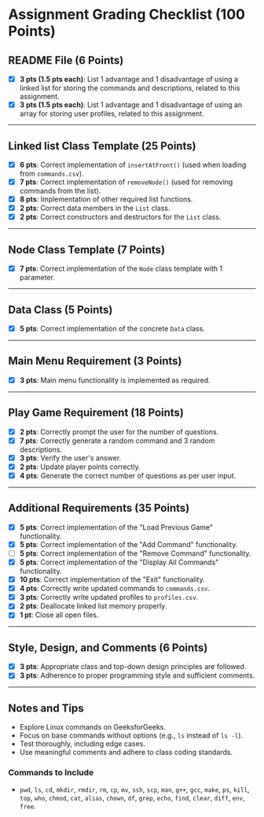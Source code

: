 # Assignment Grading Checklist (100 Points)

## README File (6 Points)
- [x] **3 pts (1.5 pts each)**: List 1 advantage and 1 disadvantage of using a linked list for storing the commands and descriptions, related to this assignment.
- [x] **3 pts (1.5 pts each)**: List 1 advantage and 1 disadvantage of using an array for storing user profiles, related to this assignment.

---

## Linked list Class Template (25 Points)
- [x] **6 pts**: Correct implementation of `insertAtFront()` (used when loading from `commands.csv`).
- [x] **7 pts**: Correct implementation of `removeNode()` (used for removing commands from the list).
- [x] **8 pts**: Implementation of other required list functions.
- [x] **2 pts**: Correct data members in the `List` class.
- [x] **2 pts**: Correct constructors and destructors for the `List` class.

---

## Node Class Template (7 Points)
- [x] **7 pts**: Correct implementation of the `Node` class template with 1 parameter.

---

## Data Class (5 Points)
- [x] **5 pts**: Correct implementation of the concrete `Data` class.

---

## Main Menu Requirement (3 Points)
- [x] **3 pts**: Main menu functionality is implemented as required.

---

## Play Game Requirement (18 Points)
- [x] **2 pts**: Correctly prompt the user for the number of questions.
- [x] **7 pts**: Correctly generate a random command and 3 random descriptions.
- [x] **3 pts**: Verify the user's answer.
- [x] **2 pts**: Update player points correctly.
- [x] **4 pts**: Generate the correct number of questions as per user input.

---

## Additional Requirements (35 Points)
- [x] **5 pts**: Correct implementation of the "Load Previous Game" functionality.
- [x] **5 pts**: Correct implementation of the "Add Command" functionality.
- [ ] **5 pts**: Correct implementation of the "Remove Command" functionality.
- [x] **5 pts**: Correct implementation of the "Display All Commands" functionality.
- [x] **10 pts**: Correct implementation of the "Exit" functionality.
- [x] **4 pts**: Correctly write updated commands to `commands.csv`.
- [x] **3 pts**: Correctly write updated profiles to `profiles.csv`.
- [x] **2 pts**: Deallocate linked list memory properly.
- [x] **1 pt**: Close all open files.

---

## Style, Design, and Comments (6 Points)
- [x] **3 pts**: Appropriate class and top-down design principles are followed.
- [x] **3 pts**: Adherence to proper programming style and sufficient comments.

---

## Notes and Tips
- Explore Linux commands on GeeksforGeeks.
- Focus on base commands without options (e.g., `ls` instead of `ls -l`).
- Test thoroughly, including edge cases.
- Use meaningful comments and adhere to class coding standards.

### Commands to Include
- `pwd`, `ls`, `cd`, `mkdir`, `rmdir`, `rm`, `cp`, `mv`, `ssh`, `scp`, `man`, `g++`, `gcc`, `make`, `ps`, `kill`, `top`, `who`, `chmod`, `cat`, `alias`, `chown`, `df`, `grep`, `echo`, `find`, `clear`, `diff`, `env`, `free`.
